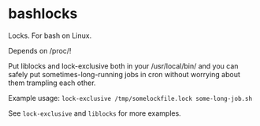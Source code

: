 bashlocks
=========

Locks. For bash on Linux.

Depends on /proc/!

Put liblocks and lock-exclusive both in your /usr/local/bin/ and you can safely put sometimes-long-running jobs in cron without worrying about them trampling each other.

Example usage: ```lock-exclusive /tmp/somelockfile.lock some-long-job.sh```

See ```lock-exclusive``` and ```liblocks``` for more examples.
